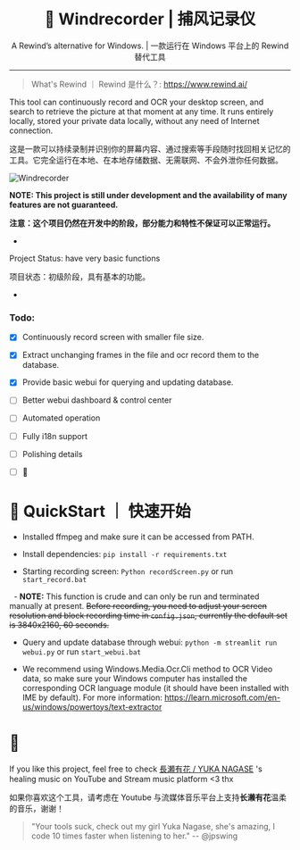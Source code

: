 <h1 align="center"> 🦝 Windrecorder | 捕风记录仪</h1>
<p align="center"> A Rewind’s alternative for Windows. | 一款运行在 Windows 平台上的 Rewind 替代工具</p>

---
> What's Rewind ｜ Rewind 是什么？: https://www.rewind.ai/

This tool can continuously record and OCR your desktop screen, and search to retrieve the picture at that moment at any time.
It runs entirely locally, stored your private data locally, without any need of Internet connection. 

这是一款可以持续录制并识别你的屏幕内容、通过搜索等手段随时找回相关记忆的工具。它完全运行在本地、在本地存储数据、无需联网、不会外泄你任何数据。


![Windrecorder](https://github.com/Antonoko/Windrecorder/blob/main/__assets__/preview.png)


**NOTE: This project is still under development and the availability of many features are not guaranteed.**

**注意：这个项目仍然在开发中的阶段，部分能力和特性不保证可以正常运行。**

-

Project Status: have very basic functions

项目状态：初级阶段，具有基本的功能。

-

### Todo:
- [x] Continuously record screen with smaller file size.
- [x] Extract unchanging frames in the file and ocr record them to the database.
- [x] Provide basic webui for querying and updating database.
- [ ] Better webui dashboard & control center
- [ ] Automated operation
- [ ] Fully i18n support
- [ ] Polishing details
- [ ] 🤔


# 🦝 QuickStart ｜ 快速开始

- Installed ffmpeg and make sure it can be accessed from PATH.

- Install dependencies: `pip install -r requirements.txt`

- Starting recording screen: `Python recordScreen.py` or run `start_record.bat`

  - **NOTE:** This function is crude and can only be run and terminated manually at present. ~~Before recording, you need to adjust your screen resolution and block recording time in `config.json`, currently the default set is 3840x2160, 60 seconds.~~

- Query and update database through webui: `python -m streamlit run webui.py` or run  `start_webui.bat`

- We recommend using Windows.Media.Ocr.Cli method to OCR Video data, so make sure your Windows computer has installed the corresponding OCR language module (it should have been installed with IME by default). For more information: https://learn.microsoft.com/en-us/windows/powertoys/text-extractor


# 🧡
If you like this project, feel free to check [長瀬有花 / YUKA NAGASE](https://www.youtube.com/channel/UCf-PcSHzYAtfcoiBr5C9DZA) 's healing music on YouTube and Stream music platform <3 thx

如果你喜欢这个工具，请考虑在 Youtube 与流媒体音乐平台上支持**长濑有花**温柔的音乐，谢谢！

> "Your tools suck, check out my girl Yuka Nagase, she's amazing, I code 10 times faster when listening to her." -- @jpswing
